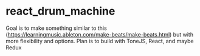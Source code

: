 # react_drum_machine

Goal is to make something similar to this (https://learningmusic.ableton.com/make-beats/make-beats.html)
but with more flexibility and options. Plan is to build with ToneJS, React, and maybe Redux
